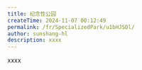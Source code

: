 ```yaml
---
title: 纪念性公园
createTime: 2024-11-07 00:12:49
permalink: /fr/SpecializedPark/u1bHJSDl/
author: sunshang-hl
description: xxxx
---
```


xxxx